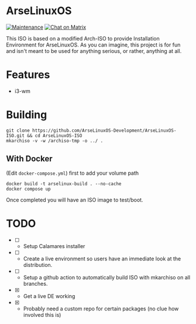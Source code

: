 # ArseLinuxOS

[![Maintenance](https://img.shields.io/maintenance/yes/2023.svg)]()
[![Chat on Matrix](https://matrix.to/img/matrix-badge.svg)](https://app.element.io/#/room/#development:matrix.arselinux.org)


This ISO is based on a modified Arch-ISO to provide Installation Environment for ArseLinuxOS. 
As you can imagine, this project is for fun and isn't meant to be used for anything serious, or rather, anything at all.

# Features
- i3-wm

# Building

```
git clone https://github.com/ArseLinuxOS-Development/ArseLinuxOS-ISO.git && cd ArseLinuxOS-ISO
mkarchiso -v -w /archiso-tmp -o ../ .
```

## With Docker

(Edit `docker-compose.yml`) first to add your volume path
```
docker build -t arselinux-build . --no-cache
docker compose up
```

Once completed you will have an ISO image to test/boot. 


# TODO
- [ ] - Setup Calamares installer
- [ ] - Create a live environment so users have an immediate look at the distribution.
- [ ] - Setup a github action to automatically build ISO with mkarchiso on all branches.
- [x] - Get a live DE working
- [x] - Probably need a custom repo for certain packages (no clue how involved this is)
